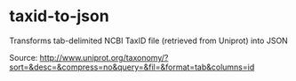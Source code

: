 # taxid-to-json
Transforms tab-delimited NCBI TaxID file (retrieved from Uniprot) into JSON

Source: http://www.uniprot.org/taxonomy/?sort=&desc=&compress=no&query=&fil=&format=tab&columns=id
